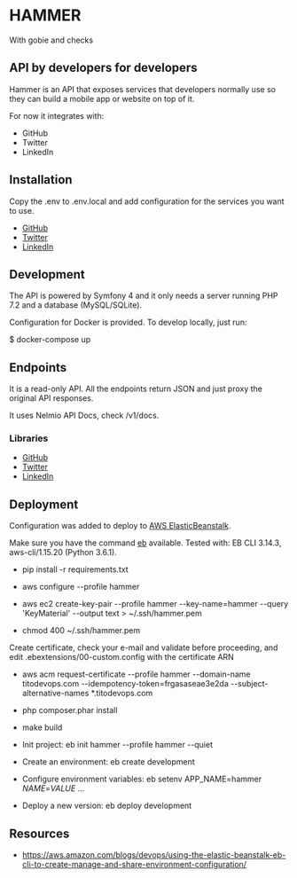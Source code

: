 HAMMER
======

With gobie and checks

API by developers for developers
--------------------------------

Hammer is an API that exposes services that developers normally use so they can build a mobile app or website on top of it. 

For now it integrates with:

* GitHub
* Twitter
* LinkedIn

## Installation

Copy the .env to .env.local and add configuration for the services you want to use.

* [GitHub](https://help.github.com/articles/creating-a-personal-access-token-for-the-command-line/)
* [Twitter](https://apps.twitter.com/)
* [LinkedIn](https://www.linkedin.com/developer/apps) 

## Development

The API is powered by Symfony 4 and it only needs a server running PHP 7.2 and a database (MySQL/SQLite).

Configuration for Docker is provided. To develop locally, just run:

$ docker-compose up

## Endpoints

It is a read-only API. All the endpoints return JSON and just proxy the original API responses.

It uses Nelmio API Docs, check /v1/docs.

### Libraries

* [GitHub](https://github.com/KnpLabs/php-github-api)
* [Twitter](https://github.com/abraham/twitteroauth)
* [LinkedIn](https://github.com/zoonman/linkedin-api-php-client)

## Deployment

Configuration was added to deploy to [AWS ElasticBeanstalk](https://docs.aws.amazon.com/elasticbeanstalk). 

Make sure you have the command [eb](https://docs.aws.amazon.com/elasticbeanstalk/latest/dg/eb-cli3.html) available. Tested with: EB CLI 3.14.3, aws-cli/1.15.20 (Python 3.6.1).

* pip install -r requirements.txt
* aws configure --profile hammer

* aws ec2 create-key-pair --profile hammer --key-name=hammer --query 'KeyMaterial' --output text > ~/.ssh/hammer.pem
* chmod 400 ~/.ssh/hammer.pem

Create certificate, check your e-mail and validate before proceeding, and edit .ebextensions/00-custom.config with the certificate ARN
* aws acm request-certificate --profile hammer --domain-name titodevops.com --idempotency-token=frgasaseae3e2da --subject-alternative-names *.titodevops.com

* php composer.phar install
* make build

* Init project: eb init hammer --profile hammer --quiet 
* Create an environment: eb create development
* Configure environment variables: eb setenv APP_NAME=hammer *NAME*=*VALUE* ...
* Deploy a new version: eb deploy development

## Resources

* https://aws.amazon.com/blogs/devops/using-the-elastic-beanstalk-eb-cli-to-create-manage-and-share-environment-configuration/
